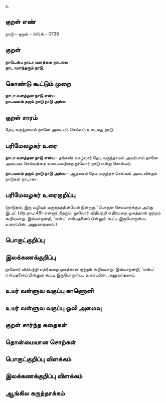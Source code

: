 உ

## குறள் எண் 
நாடு – குறள் - ௦௭௩௯ - 0739

## குறள் 
**நாடென்ப நாடா வளத்தன நாடல்ல**  
**நாட வளந்தரும் நாடு.**

## கொண்டு கூட்டும் முறை
**நாடா வளத்தன நாடு என்ப**  
**நாடவளம் தரும் நாடு நாடு அல்ல** 

## குறள் சாரம் 
தேடி வருந்தாமல் தானே அடையும் செல்வம் உடையது நாடு.  

## பரிமேலழகர் உரை

**நாடா வளத்தன நாடு என்ப** - தங்கண் வாழ்வார் தேடி வருந்தாமல் அவர்பால் தானே அடையும் செல்வத்தை உடையவற்றை நூலோர் நாடு என்று சொல்வர்;

**நாடவளம் தரும் நாடு நாடு அல்ல** - ஆதலால் தேடி வருந்தச் செல்வம் அடைவிக்கும் நாடுகள் நாடாகா. 

## பரிமேலழகர் உரைகுறிப்பு   

(நாடுதல், இரு வழியும் வருத்தத்தின்மேல் நின்றது.  'பொருள் செய்வார்க்கும் அஃது இடம்' (சிந்.நாம.48) என்றார் பிறரும்.  நூலோர் விதிபற்றி எதிர்மறை முகத்தான் குற்றம் கூறியவாறு.  இவ்வாறன்றி, 'என்ப' என்பதனைப் பின்னும் கூட்டி இருபொருள்பட உரைப்பின், அனுவாதமாம்.)

## பொருட்குறிப்பு 


## இலக்கணக்குறிப்பு  
நூலோர் விதிபற்றி எதிர்மறை முகத்தான் குற்றம் கூறியவாறு.  இவ்வாறன்றி, 'என்ப' என்பதனைப் பின்னும் கூட்டி இருபொருள்பட உரைப்பின், அனுவாதமாம்.

## உயர் வள்ளுவ வகுப்பு காணொளி


## உயர் வள்ளுவ வகுப்பு ஒலி அமைவு 

 
## குறள் சார்ந்த கதைகள் 


## தொன்மையான சொற்கள்


## பொருட்குறிப்பு விளக்கம்


## இலக்கணக்குறிப்பு விளக்கம்


## ஆங்கில கருத்தாக்கம் 


